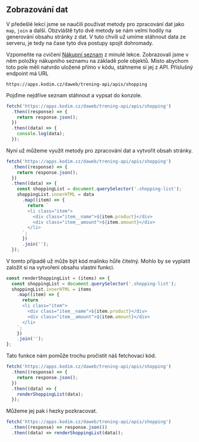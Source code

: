 ## Zobrazování dat

V předešlé lekci jsme se naučili používat metody pro zpracování dat jako `map`, `join` a další. Obzvláště tyto dvě metody se nám velmi hodily na generování obsahu stránky z dat. V tuto chvíli už umíme stáhnout data ze serveru, je tedy na čase tyto dva postupy spojit dohromady.

Vzpomeňte na cvičení [Nákupní seznam](../func-data/cv-nadoma#cvdoma%3Enakupni-seznam) z minulé lekce. Zobrazovali jsme v něm položky nákupního seznamu na základě pole objektů. Místo abychom toto pole měli natvrdo uložené přímo v kódu, stáhneme si jej z API. Příslušný endpoint má URL

```
https://apps.kodim.cz/daweb/trening-api/apis/shopping
```

Pojďme nejdříve seznam stáhnout a vypsat do konzole.

```js
fetch('https://apps.kodim.cz/daweb/trening-api/apis/shopping')
  .then((response) => {
    return response.json();
  })
  .then((data) => {
    console.log(data);
  });
```

Nyní už můžeme využít metody pro zpracování dat a vytvořit obsah stránky.

```js
fetch('https://apps.kodim.cz/daweb/trening-api/apis/shopping')
  .then((response) => {
    return response.json();
  })
  .then((data) => {
    const shoppingList = document.querySelector('.shopping-list');
    shoppingList.innerHTML = data
      .map((item) => {
        return `
        <li class="item">
          <div class="item__name">${item.product}</div>
          <div class="item__amount">${item.amount}</div>
        </li>
      `;
      })
      .join('');
  });
```

V tomto případě už může být kód malinko hůře čitelný. Mohlo by se vyplatit založit si na vytvoření obsahu vlastní funkci.

```js
const renderShoppingList = (items) => {
  const shoppingList = document.querySelector('.shopping-list');
  shoppingList.innerHTML = items
    .map((item) => {
      return `
      <li class="item">
        <div class="item__name">${item.product}</div>
        <div class="item__amount">${item.amount}</div>
      </li>
    `;
    })
    .join('');
};
```

Tato funkce nám pomůže trochu pročistit náš fetchovací kód.

```js
fetch('https://apps.kodim.cz/daweb/trening-api/apis/shopping')
  .then((response) => {
    return response.json();
  })
  .then((data) => {
    renderShoppingList(data);
  });
```

Můžeme jej pak i hezky pozkracovat.

```js
fetch('https://apps.kodim.cz/daweb/trening-api/apis/shopping')
  .then((response) => response.json())
  .then((data) => renderShoppingList(data));
```
